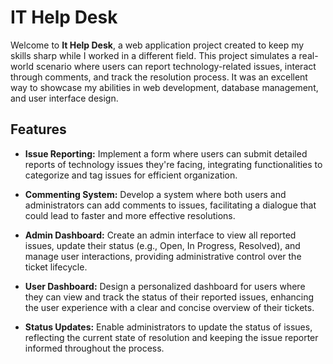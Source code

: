 # IT Help Desk

Welcome to **It Help Desk**, a web application project created to keep my skills sharp while I worked in a different field. This project simulates a real-world scenario where users can report technology-related issues, interact through comments, and track the resolution process. It was an excellent way to showcase my abilities in web development, database management, and user interface design.

## Features

- **Issue Reporting:** Implement a form where users can submit detailed reports of technology issues they're facing, integrating functionalities to categorize and tag issues for efficient organization.

- **Commenting System:** Develop a system where both users and administrators can add comments to issues, facilitating a dialogue that could lead to faster and more effective resolutions.

- **Admin Dashboard:** Create an admin interface to view all reported issues, update their status (e.g., Open, In Progress, Resolved), and manage user interactions, providing administrative control over the ticket lifecycle.

- **User Dashboard:** Design a personalized dashboard for users where they can view and track the status of their reported issues, enhancing the user experience with a clear and concise overview of their tickets.

- **Status Updates:** Enable administrators to update the status of issues, reflecting the current state of resolution and keeping the issue reporter informed throughout the process.
